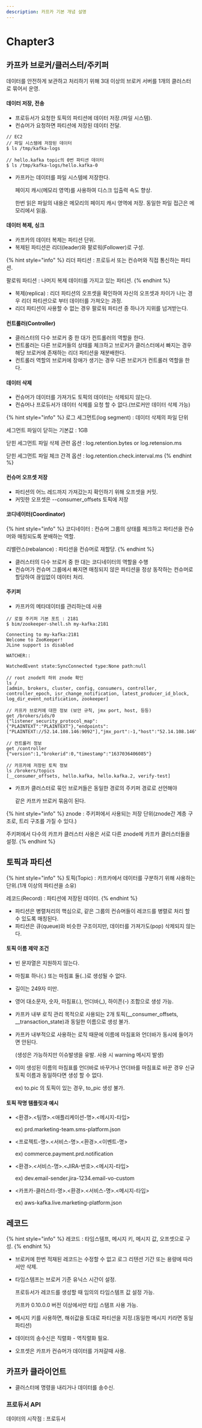 ```yaml
---
description: 카프카 기본 개념 설명
---
```


# Chapter3

## 카프카 브로커/클러스터/주키퍼

데이터를 안전하게 보관하고 처리하기 위해 3대 이상의 브로커 서버를 1개의 클러스터로 묶어서 운영.

#### 데이터 저장, 전송

* 프로듀서가 요청한 토픽의 파티션에 데이터 저장.(파일 시스템).&#x20;
* 컨슈머가 요청하면 파티션에 저장된 데이터 전달.

```
// EC2
// 파일 시스템에 저장된 데이터
$ ls /tmp/kafka-logs

// hello.kafka topic의 0번 파티션 데이터
$ ls /tmp/kafka-logs/hello.kafka-0
```

*   카프카는 데이터를 파일 시스템에 저장한다.

    페이지 캐시(메모리 영역)를 사용하여 디스크 입출력 속도 향상.

    한번 읽은 파일의 내용은 메모리의 페이지 캐시 영역에 저장. 동일한 파일 접근은 메모리에서 읽음.

#### 데이터 복제, 싱크

* 카프카의 데이터 복제는 파티션 단위.
* 복제된 파티션은 리더(leader)와 팔로워(Follower)로 구성.

{% hint style="info" %}
리더 파티션 : 프로듀서 또는 컨슈머와 직접 통신하는 파티션.

팔로워 파티션 : 나머지 복제 데이터를 가지고 있는 파티션.
{% endhint %}

* 복제(replica) : 리더 파티션의 오프셋을 확인하여 자신의 오프셋과 차이가 나는 경우 리더 파티션으로 부터 데이터를 가져오는 과정.
* 리더 파티션이 사용할 수 없는 경우 팔로워 파티션 중 하나가 지위를 넘겨받는다.

#### 컨트롤러(Controller)

* 클러스터의 다수 브로커 중  한 대가 컨트롤러의 역할을 한다.
* 컨트롤러는 다른 브로커들의 상태를 체크하고 브로커가 클러스터에서 빠지는 경우 해당 브로커에 존재하는 리더 파티션을 재분배한다.
* 컨트롤러 역할의 브로커에 장애가 생기는 경우 다른 브로커가 컨트롤러 역할을 한다.

#### 데이터 삭제

* 컨슈머가 데이터를 가져가도 토픽의 데이터는 삭제되지 않는다.
* 컨슈머나 프로듀서가 데이터 삭제를 요청 할 수 없다.(브로커만 데이터 삭제 가능)

{% hint style="info" %}
로그 세그먼트(log segment) : 데이터 삭제의 파일 단위

세그먼트 파일이 닫히는 기본값 : 1GB

닫힌 세그먼트 파일 삭제 관련 옵션 : log.retention.bytes or log.retension.ms

닫힌 세그먼트 파일 체크 간격 옵션 : log.retention.check.interval.ms
{% endhint %}



#### 컨슈머 오프셋 저장

* 파티션의 어느 레드까지 가져갔는지 확인하기 위해 오프셋을 커밋.
* 커밋한 오프셋은 --consumer\_offsets 토픽에 저장



#### 코디네이터(Coordinator)

{% hint style="info" %}
코디네이터 : 컨슈머 그룹의 상태를 체크하고 파티션을 컨슈머와 매칭되도록 분배하는 역할.

리밸런스(rebalance) : 파티션을 컨슈머로 재할당.
{% endhint %}

* 클러스터의 다수 브로커 중 한 대는 코디네이터의 역할을 수행
* 컨슈머가 컨슈머 그룹에서 빠지면 매칭되지 않은 파티션을 정상 동작하는 컨슈머로 할당하여 끊임없이 데이터 처리.



#### 주키퍼

* 카프카의 메타데이터를 관리하는데 사용

```
// 로컬 주키퍼 기본 포트 : 2181
$ bim/zookeeper-shell.sh my-kafka:2181

Connecting to my-kafka:2181
Welcome to ZooKeeper!
JLine support is disabled

WATCHER::

WatchedEvent state:SyncConnected type:None path:null

// root znode의 하위 znode 확인
ls /
[admin, brokers, cluster, config, consumers, controller, controller_epoch, isr_change_notification, latest_producer_id_block, log_dir_event_notification, zookeeper]

// 카프카 브로커에 대한 정보 (보안 규칙, jmx port, host, 등등)
get /brokers/ids/0
{"listener_security_protocol_map":{"PLAINTEXT":"PLAINTEXT"},"endpoints":["PLAINTEXT://52.14.108.146:9092"],"jmx_port":-1,"host":"52.14.108.146","timestamp":"1637036405828","port":9092,"version":4}

// 컨트롤러 정보
get /controller
{"version":1,"brokerid":0,"timestamp":"1637036406085"}

// 카프카에 저장된 토픽 정보
ls /brokers/topics
[__consumer_offsets, hello.kafka, hello.kafka.2, verify-test]
```

*   카프카 클러스터로 묶인 브로커들은 동일한 경로의 주키퍼 경로로 선언해야

    같은 카프카 브로커 묶음이 된다.

{% hint style="info" %}
znode : 주키퍼에서 사용되는 저장 단위(znode간 계층 구조로, 트리 구조를 가질 수 있다.)

주키퍼에서 다수의 카프카 클러스터 사용은 서로 다른 znode에 카프카 클러스터들을 설정.
{% endhint %}



## 토픽과 파티션

{% hint style="info" %}
토픽(Topic) : 카프카에서 데이터를 구분하기 위해 사용하는 단위.(1개 이상의 파티션을 소유)

레코드(Record) : 파티션에 저장된 데이터.
{% endhint %}

* 파티션은 병렬처리의 핵심으로, 같은 그룹의 컨슈머들이 레코드를 병렬로 처리 할 수 있도록 매칭된다.
* 파티션은 큐(queue)와 비슷한 구조이지만, 데이터를 가져가도(pop) 삭제되지 않는다.

#### 토픽 이름 제약 조건

* 빈 문자열은 지원하지 않는다.
* 마침표 하나(.) 또는 마침표 둘(..)로 생성될 수 없다.
* 길이는 249자 미만.
* 영어 대소문자, 숫자, 마침표(.), 언더바(\_), 하이픈(-) 조합으로 생성 가능.
* 카프카 내부 로직 관리 목적으로 사용되는 2개 토픽(\_\_consumer\_offsets, \_\_transaction\_state)과 동일한 이름으로 생성 불가.
*   카프카 내부적으로 사용하는 로직 때문에 이름에 마침표와 언더바가 동시에 들어가면 안된다.

    (생성은 가능하지만 이슈발생을 유발. 사용 시 warning 메시지 발생)
*   이미 생성된 이름의 마침표를 언더바로 바꾸거나 언더바를 마침표로 바꾼 경우 신규 토픽 이름과 동일하다면 생성 할 수 없다.

    ex) to.pic 의 토픽이 있는 경우, to\_pic 생성 불가.

#### 토픽 작명 템플릿과 예시

*   <환경>.<팀명>.<애플리케이션-명>.<메시지-타입>

    ex) prd.marketing-team.sms-platform.json
*   <프로젝트-명>.<서비스-명>.<환경>.<이벤트-명>

    ex) commerce.payment.prd.notification
*   <환경>.<서비스-명>.\<JIRA-번호>.<메시지-타입>

    ex) dev.email-sender.jira-1234.email-vo-custom
*   <카프카-클러스터-명>.<환경>.<서비스-명>.<메시지-타입>

    ex) aws-kafka.live.marketing-platform.json

## 레코드

{% hint style="info" %}
레코드 : 타임스템프, 메시지 키, 메시지 값, 오프셋으로 구성.
{% endhint %}

* 브로커에 한번 적재된 레코드는 수정할 수 없고 로그 리텐션 기간 또는 용량에 따라서만 삭제.
*   타임스템프는 브로커 기준 유닉스 시간이 설정.

    프로듀서가 레코드를 생성할 때 임의의 타임스템프 값 설정 가능.

    카프카 0.10.0.0 버전 이상에서만 타임 스탬프 사용 가능.
* 메시지 키를 사용하면, 해쉬값을 토대로 파티션을 지정.(동일한 메시지 키라면 동일 파티션)
* 데이터의 송수신은 직렬화 - 역직렬화 필요.
* 오프셋은 카프카 컨슈머가 데이터를 가져갈때 사용.

## 카프카 클라이언트

* 클러스터에 명령을 내리거나 데이터를 송수신.

### 프로듀서 API

데이터의 시작점 : 프로듀서
